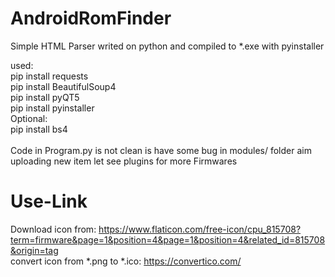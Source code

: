 # AndroidRomFinder
Simple HTML Parser writed on python and compiled to *.exe with pyinstaller 

used:</br>
pip install requests</br>
pip install BeautifulSoup4</br>
pip install pyQT5</br>
pip install pyinstaller</br>
Optional:</br>
pip install bs4</br>
</br>
Code in Program.py is not clean is have some bug in modules/ folder aim uploading new item let see plugins for more Firmwares</br>

# Use-Link
Download icon from: https://www.flaticon.com/free-icon/cpu_815708?term=firmware&page=1&position=4&page=1&position=4&related_id=815708&origin=tag </br>
convert icon from *.png to *.ico: https://convertico.com/ </br>

